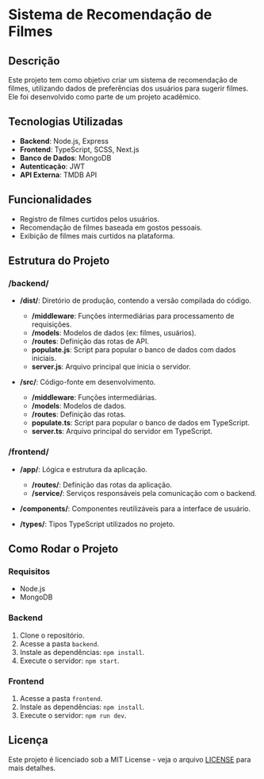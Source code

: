 # Sistema de Recomendação de Filmes

## Descrição

Este projeto tem como objetivo criar um sistema de recomendação de filmes, utilizando dados de preferências dos usuários para sugerir filmes. Ele foi desenvolvido como parte de um projeto acadêmico.

## Tecnologias Utilizadas

- **Backend**: Node.js, Express
- **Frontend**: TypeScript, SCSS, Next.js
- **Banco de Dados**: MongoDB
- **Autenticação**: JWT
- **API Externa**: TMDB API

## Funcionalidades

- Registro de filmes curtidos pelos usuários.
- Recomendação de filmes baseada em gostos pessoais.
- Exibição de filmes mais curtidos na plataforma.

## Estrutura do Projeto

### /backend/
- **/dist/**: Diretório de produção, contendo a versão compilada do código.
  - **/middleware**: Funções intermediárias para processamento de requisições.
  - **/models**: Modelos de dados (ex: filmes, usuários).
  - **/routes**: Definição das rotas de API.
  - **populate.js**: Script para popular o banco de dados com dados iniciais.
  - **server.js**: Arquivo principal que inicia o servidor.

- **/src/**: Código-fonte em desenvolvimento.
  - **/middleware**: Funções intermediárias.
  - **/models**: Modelos de dados.
  - **/routes**: Definição das rotas.
  - **populate.ts**: Script para popular o banco de dados em TypeScript.
  - **server.ts**: Arquivo principal do servidor em TypeScript.

### /frontend/
- **/app/**: Lógica e estrutura da aplicação.
  - **/routes/**: Definição das rotas da aplicação.
  - **/service/**: Serviços responsáveis pela comunicação com o backend.

- **/components/**: Componentes reutilizáveis para a interface de usuário.
- **/types/**: Tipos TypeScript utilizados no projeto.


## Como Rodar o Projeto

### Requisitos

- Node.js
- MongoDB

### Backend

1. Clone o repositório.
2. Acesse a pasta `backend`.
3. Instale as dependências: `npm install`.
4. Execute o servidor: `npm start`.

### Frontend

1. Acesse a pasta `frontend`.
2. Instale as dependências: `npm install`.
3. Execute o servidor: `npm run dev`.

## Licença

Este projeto é licenciado sob a MIT License - veja o arquivo [LICENSE](LICENSE) para mais detalhes.

